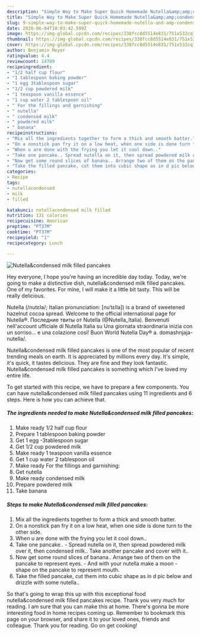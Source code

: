 ```yaml
---
description: "Simple Way to Make Super Quick Homemade Nutella&amp;amp;condensed milk filled pancakes"
title: "Simple Way to Make Super Quick Homemade Nutella&amp;amp;condensed milk filled pancakes"
slug: 9-simple-way-to-make-super-quick-homemade-nutella-and-amp-condensed-milk-filled-pancakes
date: 2020-06-04T10:03:42.599Z
image: https://img-global.cpcdn.com/recipes/338fcc8d5514e831/751x532cq70/nutellacondensed-milk-filled-pancakes-recipe-main-photo.jpg
thumbnail: https://img-global.cpcdn.com/recipes/338fcc8d5514e831/751x532cq70/nutellacondensed-milk-filled-pancakes-recipe-main-photo.jpg
cover: https://img-global.cpcdn.com/recipes/338fcc8d5514e831/751x532cq70/nutellacondensed-milk-filled-pancakes-recipe-main-photo.jpg
author: Benjamin Meyer
ratingvalue: 4.4
reviewcount: 14709
recipeingredient:
- "1/2 half cup flour"
- "1 tablespoon baking powder"
- "1 egg 3tablespoon sugar"
- "1/2 cup powdered milk"
- "1 teaspoon vanilla essence"
- "1 cup water 2 tablespoon oil"
- " For the fillings and garnishing"
- " nutella"
- " condensed milk"
- " powdered milk"
- " banana"
recipeinstructions:
- "Mix all the ingredients together to form a thick and smooth batter."
- "On a nonstick pan fry it on a low heat, when one side is done turn to the other side."
- "When u are done with the frying you let it cool down.."
- "Take one pancake.. Spread nutella on it, then spread powdered milk over it, then condensed milk.. Take another pancake and cover with it.."
- "Now get some round slices of banana.. Arrange two of them on the pancake to represent eyes. And with your nutella make a moon shape on the pancake to represent mouth."
- "Take the filled pancake, cut them into cubic shape as in d pic below and drizzle with some nutella.."
categories:
- Recipe
tags:
- nutellacondensed
- milk
- filled

katakunci: nutellacondensed milk filled 
nutrition: 131 calories
recipecuisine: American
preptime: "PT37M"
cooktime: "PT37M"
recipeyield: "1"
recipecategory: Lunch

---
```



![Nutella&amp;condensed milk filled pancakes](https://img-global.cpcdn.com/recipes/338fcc8d5514e831/751x532cq70/nutellacondensed-milk-filled-pancakes-recipe-main-photo.jpg)

Hey everyone, I hope you're having an incredible day today. Today, we're going to make a distinctive dish, nutella&amp;condensed milk filled pancakes. One of my favorites. For mine, I will make it a little bit tasty. This will be really delicious.

Nutella (/nutɛlə/; Italian pronunciation: [nuˈtɛlla]) is a brand of sweetened hazelnut cocoa spread. Welcome to the official international page for Nutella®. Последние твиты от Nutella (@Nutella_Italia). Benvenuti nell&#39;account ufficiale di Nutella Italia su Una giornata straordinaria inizia con un sorriso… e una colazione così! Buon World Nutella Day® a. domashnjaja-nutella/.

Nutella&amp;condensed milk filled pancakes is one of the most popular of recent trending meals on earth. It is appreciated by millions every day. It's simple, it's quick, it tastes delicious. They are fine and they look fantastic. Nutella&amp;condensed milk filled pancakes is something which I've loved my entire life.


To get started with this recipe, we have to prepare a few components. You can have nutella&amp;condensed milk filled pancakes using 11 ingredients and 6 steps. Here is how you can achieve that.

<!--inarticleads1-->

##### The ingredients needed to make Nutella&amp;condensed milk filled pancakes:

1. Make ready 1/2 half cup flour
1. Prepare 1 tablespoon baking powder
1. Get 1 egg -3tablespoon sugar
1. Get 1/2 cup powdered milk
1. Make ready 1 teaspoon vanilla essence
1. Get 1 cup water 2 tablespoon oil
1. Make ready  For the fillings and garnishing:
1. Get  nutella
1. Make ready  condensed milk
1. Prepare  powdered milk
1. Take  banana




<!--inarticleads2-->

##### Steps to make Nutella&amp;condensed milk filled pancakes:

1. Mix all the ingredients together to form a thick and smooth batter.
1. On a nonstick pan fry it on a low heat, when one side is done turn to the other side.
1. When u are done with the frying you let it cool down..
1. Take one pancake.. - Spread nutella on it, then spread powdered milk over it, then condensed milk.. Take another pancake and cover with it..
1. Now get some round slices of banana.. Arrange two of them on the pancake to represent eyes. - And with your nutella make a moon - shape on the pancake to represent mouth.
1. Take the filled pancake, cut them into cubic shape as in d pic below and drizzle with some nutella..




So that's going to wrap this up with this exceptional food nutella&amp;condensed milk filled pancakes recipe. Thank you very much for reading. I am sure that you can make this at home. There's gonna be more interesting food in home recipes coming up. Remember to bookmark this page on your browser, and share it to your loved ones, friends and colleague. Thank you for reading. Go on get cooking!
